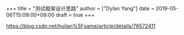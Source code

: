 +++
title = "测试框架设计思路"
author = ["Dylan Yang"]
date = 2019-05-06T15:09:00+08:00
draft = true
+++

<https://blog.csdn.net/huilan%5Fsame/article/details/76572411>
